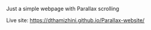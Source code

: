 Just a simple webpage with Parallax scrolling

Live site: https://dthamizhini.github.io/Parallax-website/
